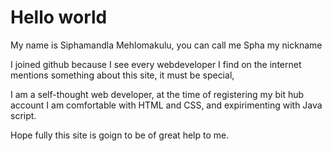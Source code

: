 # Hello world

My name is Siphamandla Mehlomakulu, you can call me Spha my nickname

I joined github because I see every webdeveloper I find on the internet mentions something about this site,
it must be special,

I am a self-thought web developer, at the time of registering my bit hub account I am 
comfortable with HTML and CSS, and expirimenting with Java script. 

Hope fully this site is goign to be of great help to me. 
